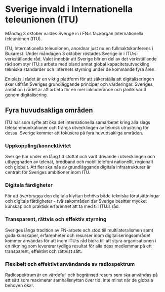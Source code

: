 # Sverige invald i Internationella teleunionen (ITU)

Måndag 3 oktober valdes Sverige in i FN:s fackorgan Internationella teleunionen (ITU).

ITU, Internationella teleunionen, anordnar just nu en fullmaktskonferens i Bukarest. Under måndagen 3 oktober röstades Sverige in i ITU:s verkställande råd. Valet innebär att Sverige blir en del av det verkställande råd som styr ITU:s arbete med bland annat global kapacitetsutveckling, tekniska standarder och internets styrning under de kommande fyra åren.

En plats i rådet är en viktig plattform för att säkerställa att digitaliseringen sker utifrån Sveriges grundläggande principer och värderingar. Sveriges ambition i rådet är att arbeta för en mer inkluderande och jämlik värld genom digitalisering.

## Fyra huvudsakliga områden

ITU har som syfte att öka det internationella samarbetet kring alla slags telekommunikationer och främja utvecklingen av teknisk utrustning för dessa. Sverige kommer att fokusera på fyra huvudsakliga områden.

### Uppkoppling/konnektivitet

Sverige har under en lång tid stöttat och varit drivande i utvecklingen och utbyggnaden av telenät, bredband och mobil telefoni nationellt, regionalt och globalt. Att fler ska nås av grundläggande digitala infrastrukturer är centralt för Sveriges ambitioner inom ITU.

### Digitala färdigheter

För att överbrygga den digitala klyftan behövs både tekniska förutsättningar och digitala färdigheter - två sakområden där Sverige besitter mycket kunskap och praktisk erfarenhet att ta med till ITU:s råd.

### Transparent, rättvis och effektiv styrning

Sveriges långa tradition av FN-arbete och stöd till multilateralismen samt goda kunskaper, erfarenheter och resurser inom digitaliseringsområdet kommer användas för att inom ITU:s råd bidra till att styra organisationen i en riktning som levererar tydliga resultat för alla dess medlemmar på ett transparent, effektivt och rättvist sätt.

### Flexibelt och effektivt användande av radiospektrum

Radiospektrum är en värdefull och begränsad resurs som ska användas på ett sätt som maximerar samhällsnyttan över tid, inte minst när de globala behoven ökar.
